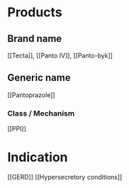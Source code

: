 # Products

## Brand name
[[Tecta]], [[Panto IV]], [[Panto-byk]]

## Generic name
[[Pantoprazole]]

### Class / Mechanism
[[PPI]]

# Indication
[[GERD]]
[[Hypersecretory conditions]]
